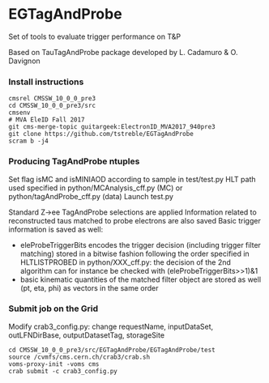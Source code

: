 # EGTagAndProbe
Set of tools to evaluate trigger performance on T&amp;P

Based on TauTagAndProbe package developed by L. Cadamuro & O. Davignon

### Install instructions
```
cmsrel CMSSW_10_0_0_pre3
cd CMSSW_10_0_0_pre3/src
cmsenv
# MVA EleID Fall 2017
git cms-merge-topic guitargeek:ElectronID_MVA2017_940pre3
git clone https://github.com/tstreble/EGTagAndProbe
scram b -j4
```

### Producing TagAndProbe ntuples
Set flag isMC and isMINIAOD according to sample in test/test.py
HLT path used specified in python/MCAnalysis_cff.py (MC) or python/tagAndProbe_cff.py (data)
Launch test.py

Standard Z->ee TagAndProbe selections are applied
Information related to reconstructed taus matched to probe electrons are also saved
Basic trigger information is saved as well:
- eleProbeTriggerBits encodes the trigger decision (including trigger filter matching) stored in a bitwise fashion following the order specified in HLTLISTPROBED in python/XXX_cff.py: the decision of the 2nd algorithm can for instance be checked with (eleProbeTriggerBits>>1)&1
- basic kinematic quantities of the matched filter object are stored as well (pt, eta, phi) as vectors in the same order


### Submit job on the Grid
Modify crab3_config.py: change requestName, inputDataSet, outLFNDirBase, outputDatasetTag, storageSite
```
cd CMSSW_10_0_0_pre3/src/EGTagAndProbe/EGTagAndProbe/test
source /cvmfs/cms.cern.ch/crab3/crab.sh
voms-proxy-init -voms cms
crab submit -c crab3_config.py
```
